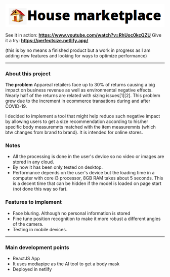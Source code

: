 ![](https://github.com/jcamilov/housemarketplace/blob/master/public/houseMarketplaceLogo.png?raw=true)

See it in action: **https://www.youtube.com/watch?v=RhUoc0kcQZU**
Give it a try: **https://perfectsize.netlify.app/**

(this is by no means a finished product but a work in progress as I am adding new features and looking for ways to optimize performance)

------------

### About this project
**The problem** 
Appareal retailers face up to 30% of returns causing a big impact on business revenue as well as environmental negative effects. Nearly half of the returns are related with sizing issues[1][2]. This problem grew due to the increment in ecommerce transations during and after COVID-19.

I decided to implement a tool that might help reduce such negative impact by allowing users to get a size recommendation according to his/her specific body measuremnts matched with the item measuremnts (which btw changes from brand to brand). It is intended for online stores.

### Notes
- All the processing is done in the user's device so no video or images are stored in any cloud. 
- By now it has been only tested on desktop.
- Performance depends on the user's device but the loading time in a computer with core i3 processor, 8GB RAM takes about 5 seconds. This is a decent time that can be hidden if the model is loaded on page start (not done this way so far).

### Features to implement
- Face bluring. Although no personal information is stored
- Fine tune position recognition to make it more robust a different angles of the camera.
- Testing in mobile devices.



------------

### Main development points
- ReactJS App
- It uses mediapipe as the AI tool to get a body mask
- Deployed in netlify
